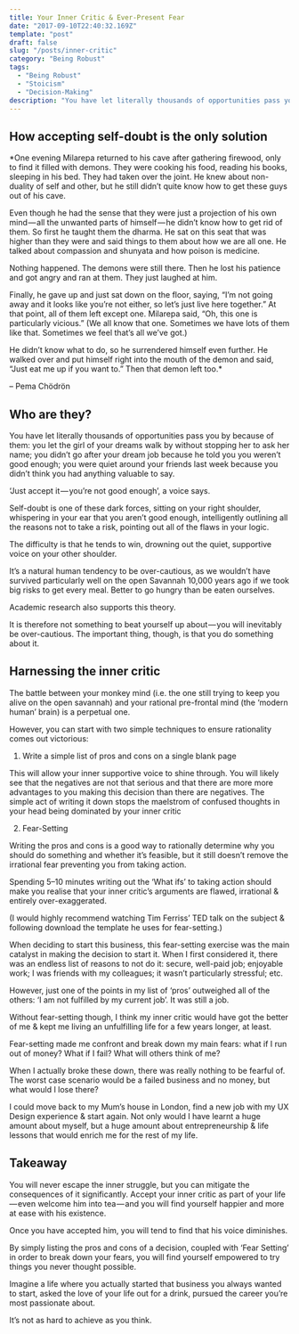 ```yaml
---
title: Your Inner Critic & Ever-Present Fear
date: "2017-09-10T22:40:32.169Z"
template: "post"
draft: false
slug: "/posts/inner-critic"
category: "Being Robust"
tags:
  - "Being Robust"
  - "Stoicism"
  - "Decision-Making"
description: "You have let literally thousands of opportunities pass you by because of them: you let the girl of your dreams walk by without stopping her to ask her name; you didn’t go after your dream job because he told you you weren’t good enough."
---
```



## How accepting self-doubt is the only solution

*One evening Milarepa returned to his cave after gathering firewood, only to find it filled with demons. They were cooking his food, reading his books, sleeping in his bed. They had taken over the joint. He knew about non-duality of self and other, but he still didn’t quite know how to get these guys out of his cave.

Even though he had the sense that they were just a projection of his own mind — all the unwanted parts of himself — he didn’t know how to get rid of them. So first he taught them the dharma. He sat on this seat that was higher than they were and said things to them about how we are all one. He talked about compassion and shunyata and how poison is medicine.

Nothing happened. The demons were still there. Then he lost his patience and got angry and ran at them. They just laughed at him.

Finally, he gave up and just sat down on the floor, saying, “I’m not going away and it looks like you’re not either, so let’s just live here together.” At that point, all of them left except one. Milarepa said, “Oh, this one is particularly vicious.” (We all know that one. Sometimes we have lots of them like that. Sometimes we feel that’s all we’ve got.)

He didn’t know what to do, so he surrendered himself even further. He walked over and put himself right into the mouth of the demon and said, “Just eat me up if you want to.” Then that demon left too.*

– Pema Chödrön

## Who are they?

You have let literally thousands of opportunities pass you by because of them: you let the girl of your dreams walk by without stopping her to ask her name; you didn’t go after your dream job because he told you you weren’t good enough; you were quiet around your friends last week because you didn’t think you had anything valuable to say.

‘Just accept it — you’re not good enough’, a voice says.

Self-doubt is one of these dark forces, sitting on your right shoulder, whispering in your ear that you aren’t good enough, intelligently outlining all the reasons not to take a risk, pointing out all of the flaws in your logic.

The difficulty is that he tends to win, drowning out the quiet, supportive voice on your other shoulder.

It’s a natural human tendency to be over-cautious, as we wouldn’t have survived particularly well on the open Savannah 10,000 years ago if we took big risks to get every meal. Better to go hungry than be eaten ourselves.

Academic research also supports this theory.

It is therefore not something to beat yourself up about — you will inevitably be over-cautious. The important thing, though, is that you do something about it.


## Harnessing the inner critic

The battle between your monkey mind (i.e. the one still trying to keep you alive on the open savannah) and your rational pre-frontal mind (the ‘modern human’ brain) is a perpetual one.

However, you can start with two simple techniques to ensure rationality comes out victorious:

1. Write a simple list of pros and cons on a single blank page

This will allow your inner supportive voice to shine through. You will likely see that the negatives are not that serious and that there are more more advantages to you making this decision than there are negatives.
 The simple act of writing it down stops the maelstrom of confused thoughts in your head being dominated by your inner critic

2. Fear-Setting

Writing the pros and cons is a good way to rationally determine why you should do something and whether it’s feasible, but it still doesn’t remove the irrational fear preventing you from taking action.

Spending 5–10 minutes writing out the ‘What ifs’ to taking action should make you realise that your inner critic’s arguments are flawed, irrational & entirely over-exaggerated.

(I would highly recommend watching Tim Ferriss’ TED talk on the subject & following download the template he uses for fear-setting.)

When deciding to start this business, this fear-setting exercise was the main catalyst in making the decision to start it. When I first considered it, there was an endless list of reasons to not do it: secure, well-paid job; enjoyable work; I was friends with my colleagues; it wasn’t particularly stressful; etc.

However, just one of the points in my list of ‘pros’ outweighed all of the others: ‘I am not fulfilled by my current job’. It was still a job.

Without fear-setting though, I think my inner critic would have got the better of me & kept me living an unfulfilling life for a few years longer, at least.

Fear-setting made me confront and break down my main fears: what if I run out of money? What if I fail? What will others think of me?

When I actually broke these down, there was really nothing to be fearful of. The worst case scenario would be a failed business and no money, but what would I lose there?

I could move back to my Mum’s house in London, find a new job with my UX Design experience & start again. Not only would I have learnt a huge amount about myself, but a huge amount about entrepreneurship & life lessons that would enrich me for the rest of my life.


## Takeaway

You will never escape the inner struggle, but you can mitigate the consequences of it significantly. Accept your inner critic as part of your life — even welcome him into tea — and you will find yourself happier and more at ease with his existence.

Once you have accepted him, you will tend to find that his voice diminishes.

By simply listing the pros and cons of a decision, coupled with ‘Fear Setting’ in order to break down your fears, you will find yourself empowered to try things you never thought possible.

Imagine a life where you actually started that business you always wanted to start, asked the love of your life out for a drink, pursued the career you’re most passionate about.

It’s not as hard to achieve as you think.
